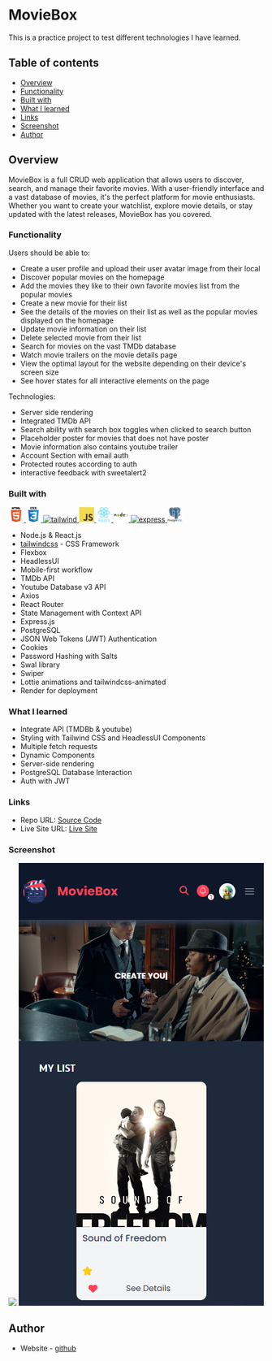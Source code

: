 # MovieBox

This is a practice project to test different technologies I have learned.

## Table of contents

-   [Overview](#overview)
-   [Functionality](#functionality)
-   [Built with](#built-with)
-   [What I learned](#what-i-learned)
-   [Links](#links)
-   [Screenshot](#screenshot)
-   [Author](#author)

## Overview

MovieBox is a full CRUD web application that allows users to discover, search, and manage their favorite movies. With a user-friendly interface and a vast database of movies, it's the perfect platform for movie enthusiasts. Whether you want to create your watchlist, explore movie details, or stay updated with the latest releases, MovieBox has you covered.

### Functionality

Users should be able to:

-   Create a user profile and upload their user avatar image from their local
-   Discover popular movies on the homepage
-   Add the movies they like to their own favorite movies list from the popular movies
-   Create a new movie for their list
-   See the details of the movies on their list as well as the popular movies displayed on the homepage
-   Update movie information on their list
-   Delete selected movie from their list
-   Search for movies on the vast TMDb database
-   Watch movie trailers on the movie details page
-   View the optimal layout for the website depending on their device's screen size
-   See hover states for all interactive elements on the page

Technologies:

-   Server side rendering
-   Integrated TMDb API
-   Search ability with search box toggles when clicked to search button
-   Placeholder poster for movies that does not have poster
-   Movie information also contains youtube trailer
-   Account Section with email auth
-   Protected routes according to auth
-   interactive feedback with sweetalert2

### Built with

<p align="left">
    <a href="https://www.w3.org/html/" target="_blank" title="HTML"> <img src="https://raw.githubusercontent.com/devicons/devicon/master/icons/html5/html5-original-wordmark.svg" alt="html5" width="30" height="30"/> </a> 
    <a href="https://www.w3schools.com/css/" target="_blank" title="CSS"> <img src="https://raw.githubusercontent.com/devicons/devicon/master/icons/css3/css3-original-wordmark.svg" alt="css3" width="30" height="30"/> </a> 
    <a href="https://tailwindcss.com/" target="_blank" title="Tailwind"> <img src="https://www.vectorlogo.zone/logos/tailwindcss/tailwindcss-icon.svg" alt="tailwind" width="30" height="30"/> </a> 
    <a href="https://developer.mozilla.org/en-US/docs/Web/JavaScript" target="_blank" title="JavaScript"> <img src="https://raw.githubusercontent.com/devicons/devicon/master/icons/javascript/javascript-original.svg" alt="javascript" width="30" height="30"/> </a> 
    <a href="https://reactjs.org/" target="_blank" title="React"> <img src="https://raw.githubusercontent.com/devicons/devicon/master/icons/react/react-original-wordmark.svg" alt="react" width="30" height="30"/> </a> 
    <a href="https://nodejs.org" target="_blank" title="Node.js"> <img src="https://raw.githubusercontent.com/devicons/devicon/master/icons/nodejs/nodejs-original-wordmark.svg" alt="nodejs" width="30" height="30"/> </a> 
    <a href="https://expressjs.com" target="_blank" title="Express.js"> <img src="https://www.vectorlogo.zone/logos/expressjs/expressjs-ar21.png" alt="express" width="30" height="30"/> </a>
    <a href="https://www.postgresql.org" target="_blank" title="PostgreSQL"> <img src="https://raw.githubusercontent.com/devicons/devicon/master/icons/postgresql/postgresql-original-wordmark.svg" alt="postgresql" width="30" height="30"/> </a> 
</p>

-   Node.js & React.js
-   [tailwindcss](https://tailwindcss.com/) - CSS Framework
-   Flexbox
-   HeadlessUI
-   Mobile-first workflow
-   TMDb API
-   Youtube Database v3 API
-   Axios
-   React Router
-   State Management with Context API
-   Express.js
-   PostgreSQL
-   JSON Web Tokens (JWT) Authentication
-   Cookies
-   Password Hashing with Salts
-   Swal library
-   Swiper
-   Lottie animations and tailwindcss-animated
-   Render for deployment

### What I learned

-   Integrate API (TMDBb & youtube)
-   Styling with Tailwind CSS and HeadlessUI Components
-   Multiple fetch requests
-   Dynamic Components
-   Server-side rendering
-   PostgreSQL Database Interaction
-   Auth with JWT

### Links

-   Repo URL: [Source Code](https://github.com/bensuz/MovieBox)
-   Live Site URL: [Live Site](https://moviebox-0lid.onrender.com/)

### Screenshot

![](./client/public/screenshots/MovieBox_desktop.png)
![](./client/public/screenshots/MovieBox_mobile.png)

## Author

-   Website - [github](https://github.com/bensuz/)
